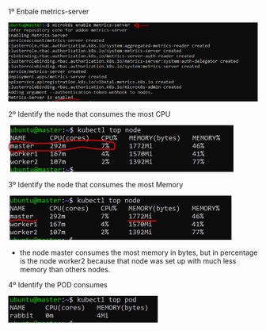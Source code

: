 1º Enbale metrics-server

![Alt Text](/00-images/Scheduling/metric.PNG)

2º Identify the node that consumes the most CPU

![Alt Text](/00-images/Scheduling/metric1.PNG)

3º Identify the node that consumes the most Memory

![Alt Text](/00-images/Scheduling/metric2.PNG)
- the node master consumes the most memory in bytes, but in percentage is the node worker2 because that node was set up with much less memory than others nodes.

4º Identify the POD consumes

![Alt Text](/00-images/Scheduling/metric3.PNG)